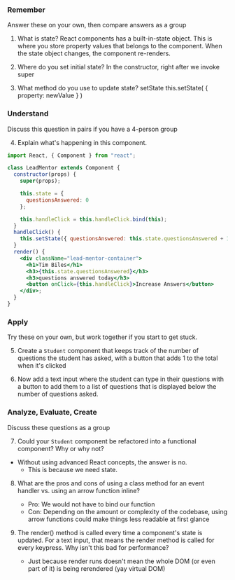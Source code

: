 ### Remember

Answer these on your own, then compare answers as a group

1.  What is state?
  React components has a built-in-state object. This is where you store property values that belongs to the component. When the state object changes, the component re-renders.

2.  Where do you set initial state?
  In the constructor, right after we invoke super

3.  What method do you use to update state?
  setState
  this.setState( { property: newValue } )

### Understand

Discuss this question in pairs if you have a 4-person group

4.  Explain what's happening in this component.

```jsx
import React, { Component } from "react";

class LeadMentor extends Component {
  constructor(props) {
    super(props);

    this.state = {
      questionsAnswered: 0
    };

    this.handleClick = this.handleClick.bind(this);
  }
  handleClick() {
    this.setState({ questionsAnswered: this.state.questionsAnswered + 1 });
  }
  render() {
    <div className="lead-mentor-container">
      <h1>Tim Biles</h1>
      <h3>{this.state.questionsAnswered}</h3>
      <h3>questions answered today</h3>
      <button onClick={this.handleClick}>Increase Answers</button>
    </div>;
  }
}
```

### Apply

Try these on your own, but work together if you start to get stuck.

5.  Create a `Student` component that keeps track of the number of questions the student has asked, with a button that adds 1 to the total when it's clicked

6.  Now add a text input where the student can type in their questions with a button to add them to a list of questions that is displayed below the number of questions asked.

### Analyze, Evaluate, Create

Discuss these questions as a group

7.  Could your `Student` component be refactored into a functional component? Why or why not?
 - Without using advanced React concepts, the answer is no.
      - This is because we need state.


8.  What are the pros and cons of using a class method for an event handler vs. using an arrow function inline?
    - Pro: We would not have to bind our function
    - Con: Depending on the amount or complexity of the codebase, using arrow functions could make things less readable at first glance


9.  The render() method is called every time a component's state is updated. For a text input, that means the render method is called for every keypress. Why isn't this bad for performance?
    - Just because render runs doesn't mean the whole DOM (or even part of it) is being rerendered (yay virtual DOM)
